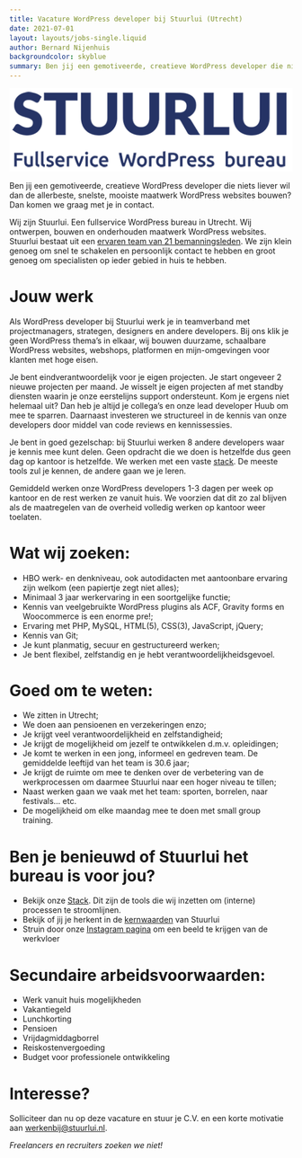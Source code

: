```yaml
---
title: Vacature WordPress developer bij Stuurlui (Utrecht)
date: 2021-07-01
layout: layouts/jobs-single.liquid
author: Bernard Nijenhuis
backgroundcolor: skyblue
summary: Ben jij een gemotiveerde, creatieve WordPress developer die niets liever wil dan de allerbeste, snelste, mooiste maatwerk WordPress websites bouwen? Dan komen we graag met je in contact.
---
```

![[Stuurlui](https://stuurlui.nl/)](/_img/werkgevers/stuurlui.png)

Ben jij een gemotiveerde, creatieve WordPress developer die niets liever wil dan de allerbeste, snelste, mooiste maatwerk WordPress websites bouwen? Dan komen we graag met je in contact.

Wij zijn Stuurlui. Een fullservice WordPress bureau in Utrecht. Wij ontwerpen, bouwen en onderhouden maatwerk WordPress websites. Stuurlui bestaat uit een [ervaren team van 21 bemanningsleden](https://stuurlui.nl/onze-bemanning/). We zijn klein genoeg om snel te schakelen en persoonlijk contact te hebben en groot genoeg om specialisten op ieder gebied in huis te hebben.

# Jouw werk

Als WordPress developer bij Stuurlui werk je in teamverband met projectmanagers, strategen, designers en andere developers. Bij ons klik je geen WordPress thema’s in elkaar, wij bouwen duurzame, schaalbare WordPress websites, webshops, platformen en mijn-omgevingen voor klanten met hoge eisen.

Je bent eindverantwoordelijk voor je eigen projecten. Je start ongeveer 2 nieuwe projecten per maand. Je wisselt je eigen projecten af met standby diensten waarin je onze eerstelijns support ondersteunt. Kom je ergens niet helemaal uit? Dan heb je altijd je collega’s en onze lead developer Huub om mee te sparren. Daarnaast investeren we structureel in de kennis van onze developers door middel van code reviews en kennissessies.

Je bent in goed gezelschap: bij Stuurlui werken 8 andere developers waar je kennis mee kunt delen. Geen opdracht die we doen is hetzelfde dus geen dag op kantoor is hetzelfde. We werken met een vaste [stack](https://stuurlui.nl/stack/). De meeste tools zul je kennen, de andere gaan we je leren.

Gemiddeld werken onze WordPress developers 1-3 dagen per week op kantoor en de rest werken ze vanuit huis. We voorzien dat dit zo zal blijven als de maatregelen van de overheid volledig werken op kantoor weer toelaten.

# Wat wij zoeken:

* HBO werk- en denkniveau, ook autodidacten met aantoonbare ervaring zijn welkom (een papiertje zegt niet alles);
* Minimaal 3 jaar werkervaring in een soortgelijke functie;
* Kennis van veelgebruikte WordPress plugins als ACF, Gravity forms en Woocommerce is een enorme pre!;
* Ervaring met PHP, MySQL, HTML(5), CSS(3), JavaScript, jQuery;
* Kennis van Git;
* Je kunt planmatig, secuur en gestructureerd werken;
* Je bent flexibel, zelfstandig en je hebt verantwoordelijkheidsgevoel.

# Goed om te weten:

* We zitten in Utrecht;
* We doen aan pensioenen en verzekeringen enzo;
* Je krijgt veel verantwoordelijkheid en zelfstandigheid;
* Je krijgt de mogelijkheid om jezelf te ontwikkelen d.m.v. opleidingen;
* Je komt te werken in een jong, informeel en gedreven team. De gemiddelde leeftijd van het team is 30.6 jaar;
* Je krijgt de ruimte om mee te denken over de verbetering van de werkprocessen om daarmee Stuurlui naar een hoger niveau te tillen;
* Naast werken gaan we vaak met het team: sporten, borrelen, naar festivals… etc.
* De mogelijkheid om elke maandag mee te doen met small group training.

# Ben je benieuwd of Stuurlui het bureau is voor jou?

* Bekijk onze [Stack](https://stuurlui.nl/over-ons/stack/). Dit zijn de tools die wij inzetten om (interne) processen te stroomlijnen.
* Bekijk of jij je herkent in de [kernwaarden](https://stuurlui.nl/kernwaarden-stuurlui-online-marketing/) van Stuurlui
* Struin door onze [Instagram pagina](https://www.instagram.com/stuurlui) om een beeld te krijgen van de werkvloer

# Secundaire arbeidsvoorwaarden:

* Werk vanuit huis mogelijkheden
* Vakantiegeld
* Lunchkorting
* Pensioen
* Vrijdagmiddagborrel
* Reiskostenvergoeding
* Budget voor professionele ontwikkeling

# Interesse?

Solliciteer dan nu op deze vacature en stuur je C.V. en een korte motivatie aan <werkenbij@stuurlui.nl>.

_Freelancers en recruiters zoeken we niet!_
